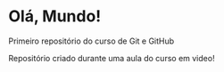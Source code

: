 # Olá, Mundo!
Primeiro repositório do curso de Git e GitHub

Repositório criado durante uma aula do curso em video!